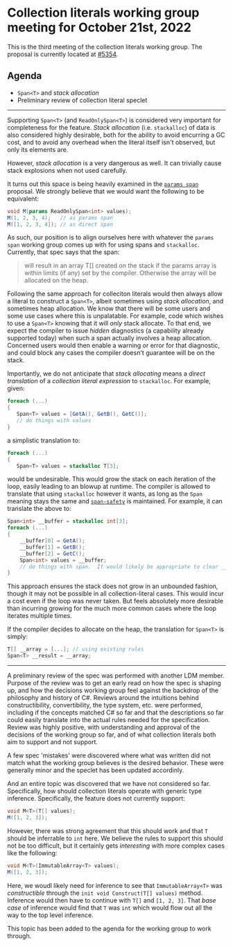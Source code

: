# Collection literals working group meeting for October 21st, 2022

This is the third meeting of the collection literals working group. The proposal is currently located at [#5354](https://github.com/dotnet/csharplang/issues/5354).

## Agenda

* `Span<T>` and *stack allocation*
* Preliminary review of collection literal speclet

---

Supporting `Span<T>` (and `ReadOnlySpan<T>`) is considered very important for completeness for the feature.  *Stack allocation* (i.e. `stackalloc`) of data is also considered highly desirable, both for the ability to avoid encurring a GC cost, and to avoid any overhead when the literal itself isn't observed, but only its elements are.

However, *stack allocation* is a very dangerous as well.  It can trivially cause stack explosions when not used carefully.

It turns out this space is being heavily examined in the [`params span`](https://github.com/dotnet/csharplang/blob/main/proposals/params-span.md) proposal.  We strongly believe that we would want the following to be equivalent:

```c#
void M(params ReadOnlySpan<int> values);
M(1, 2, 3, 4);   // as params span
M([1, 2, 3, 4]); // as direct span
```

As such, our position is to align ourselves here with whatever the `params span` working group comes up with for using spans and `stackalloc`.  Currently, that spec says that the span:

> will result in an array T[] created on the stack if the params array is within limits (if any) set by the compiler. Otherwise the array will be allocated on the heap.

Following the same approach for colleciton literals would then always allow a literal to construct a `Span<T>`, albeit sometimes using *stack allocation*, and sometimes heap allocation.  We know that there will be some users and some use cases where this is unpalatable.  For example, code which wishes to use a `Span<T>` knowing that it will *only* stack allocate.  To that end, we expect the compiler to issue *hidden* diagnostics (a capability already supported today) when such a span actually involves a heap allocation.  Concerned users would then enable a warning or error for that diagnostic, and could block any cases the compiler doesn't guarantee will be on the stack.

Importantly, we do not anticipate that *stack allocating* means a *direct translation* of a *collection literal expression* to `stackalloc`.  For example, given:

```c#
foreach (...)
{
   Span<T> values = [GetA(), GetB(), GetC()];
   // do things with values
}
```

a simplistic translation to:

```c#
foreach (...)
{
   Span<T> values = stackalloc T[3];
```

would be undesirable.  This would grow the stack on each iteration of the loop, easily leading to an blowup at runtime.  The compiler is allowed to translate that using `stackalloc` however it wants, as long as the `Span` meaning stays the same and [`span-safety`](https://github.com/dotnet/csharplang/blob/main/proposals/csharp-7.2/span-safety.md) is maintained.  For example, it can translate the above to:

```c#
Span<int> __buffer = stackalloc int[3];
foreach (...)
{
    __buffer[0] = GetA();
    __buffer[1] = GetB();
    __buffer[2] = GetC();
    Span<int> values = __buffer;
    // do things with span.  It would likely be appropriate to clear __buffer when the scope ends.
}
```

This approach ensures the stack does not grow in an unbounded fashion, though it may not be possible in all collection-literal cases.  This would incur a cost even if the loop was never taken.  But feels absolutely more desirable than incurring growing for the much more common cases where the loop iterates multiple times.

If the compiler decides to allocate on the heap, the translation for `Span<T>` is simply:

```c#
T[] __array = [...]; // using existing rules
Span<T> __result = __array;
```

---

A preliminary review of the spec was performed with another LDM member.  Purpose of the review was to get an early read on how the spec is shaping up, and how the decisions working group feel against the backdrop of the philosophy and history of C#.  Reviews around the intuitions behind constructibility, convertibility, the type system, etc. were performed, including if the concepts matched C# so far and that the descriptions so far could easily translate into the actual rules needed for the specification.  Review was highly positive, with understanding and approval of the decisions of the working group so far, and of what collection literals both aim to support and not support.

A few spec 'mistakes' were discovered where what was written did not match what the working group believes is the desired behavior.  These were generally minor and the speclet has been updated accordinly.

And an entire topic was discovered that we have not considered so far.  Specifically, how should collection literals operate with generic type inference.  Specifically, the feature does not currently support:

```c#
void M<T>(T[] values);
M([1, 2, 3]);
```

However, there was strong agreement that this should work and that `T` should be inferrable to `int` here.  We believe the rules to support this should not be too difficult, but it certainly gets *interesting* with more complex cases like the following:

```c#
void M<T>(ImmutableArray<T> values);
M([1, 2, 3]);
```

Here, we woudl likely need for inference to see that `ImmutableArray<T>` was *constructible* through the `init void Construct(T[] values)` method.  Inference would then have to continue with `T[]` and `[1, 2, 3]`.  That *base case* of inference would find that `T` was `int` which would flow out all the way to the top level inference.

This topic has been added to the agenda for the working group to work through.
